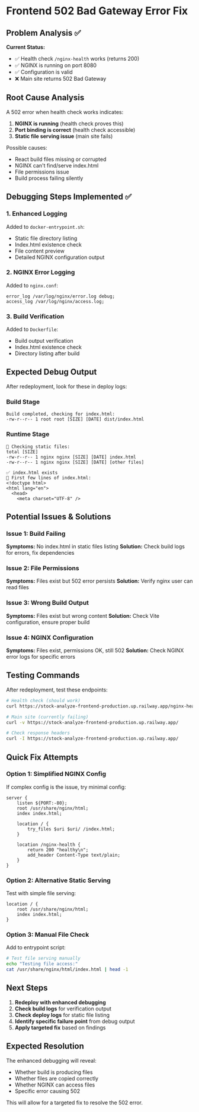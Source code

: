 # Frontend 502 Bad Gateway Error Fix

## Problem Analysis ✅

**Current Status:**
- ✅ Health check `/nginx-health` works (returns 200)
- ✅ NGINX is running on port 8080
- ✅ Configuration is valid
- ❌ Main site returns 502 Bad Gateway

## Root Cause Analysis

A 502 error when health check works indicates:

1. **NGINX is running** (health check proves this)
2. **Port binding is correct** (health check accessible)
3. **Static file serving issue** (main site fails)

Possible causes:
- React build files missing or corrupted
- NGINX can't find/serve index.html
- File permissions issue
- Build process failing silently

## Debugging Steps Implemented ✅

### 1. Enhanced Logging
Added to `docker-entrypoint.sh`:
- Static file directory listing
- Index.html existence check
- File content preview
- Detailed NGINX configuration output

### 2. NGINX Error Logging
Added to `nginx.conf`:
```nginx
error_log /var/log/nginx/error.log debug;
access_log /var/log/nginx/access.log;
```

### 3. Build Verification
Added to `Dockerfile`:
- Build output verification
- Index.html existence check
- Directory listing after build

## Expected Debug Output

After redeployment, look for these in deploy logs:

### Build Stage
```
Build completed, checking for index.html:
-rw-r--r-- 1 root root [SIZE] [DATE] dist/index.html
```

### Runtime Stage
```
📁 Checking static files:
total [SIZE]
-rw-r--r-- 1 nginx nginx [SIZE] [DATE] index.html
-rw-r--r-- 1 nginx nginx [SIZE] [DATE] [other files]

✅ index.html exists
📝 First few lines of index.html:
<!doctype html>
<html lang="en">
  <head>
    <meta charset="UTF-8" />
```

## Potential Issues & Solutions

### Issue 1: Build Failing
**Symptoms:** No index.html in static files listing
**Solution:** Check build logs for errors, fix dependencies

### Issue 2: File Permissions
**Symptoms:** Files exist but 502 error persists
**Solution:** Verify nginx user can read files

### Issue 3: Wrong Build Output
**Symptoms:** Files exist but wrong content
**Solution:** Check Vite configuration, ensure proper build

### Issue 4: NGINX Configuration
**Symptoms:** Files exist, permissions OK, still 502
**Solution:** Check NGINX error logs for specific errors

## Testing Commands

After redeployment, test these endpoints:

```bash
# Health check (should work)
curl https://stock-analyze-frontend-production.up.railway.app/nginx-health

# Main site (currently failing)
curl -v https://stock-analyze-frontend-production.up.railway.app/

# Check response headers
curl -I https://stock-analyze-frontend-production.up.railway.app/
```

## Quick Fix Attempts

### Option 1: Simplified NGINX Config
If complex config is the issue, try minimal config:
```nginx
server {
    listen ${PORT:-80};
    root /usr/share/nginx/html;
    index index.html;
    
    location / {
        try_files $uri $uri/ /index.html;
    }
    
    location /nginx-health {
        return 200 "healthy\n";
        add_header Content-Type text/plain;
    }
}
```

### Option 2: Alternative Static Serving
Test with simple file serving:
```nginx
location / {
    root /usr/share/nginx/html;
    index index.html;
}
```

### Option 3: Manual File Check
Add to entrypoint script:
```bash
# Test file serving manually
echo "Testing file access:"
cat /usr/share/nginx/html/index.html | head -1
```

## Next Steps

1. **Redeploy with enhanced debugging**
2. **Check build logs** for verification output
3. **Check deploy logs** for static file listing
4. **Identify specific failure point** from debug output
5. **Apply targeted fix** based on findings

## Expected Resolution

The enhanced debugging will reveal:
- Whether build is producing files
- Whether files are copied correctly
- Whether NGINX can access files
- Specific error causing 502

This will allow for a targeted fix to resolve the 502 error.